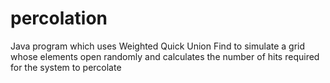# percolation
Java program which uses Weighted Quick Union Find to simulate a grid whose elements open randomly and calculates the number of hits required for the system to percolate 
